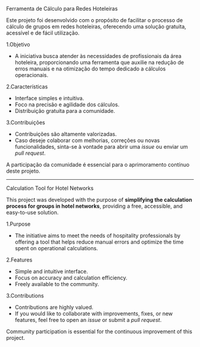  Ferramenta de Cálculo para Redes Hoteleiras

Este projeto foi desenvolvido com o propósito de facilitar o processo de cálculo de grupos em redes hoteleiras, oferecendo uma solução gratuita, acessível e de fácil utilização.  

1.Objetivo
- A iniciativa busca atender às necessidades de profissionais da área hoteleira, proporcionando uma ferramenta que auxilie na redução de erros manuais e na otimização do tempo dedicado a cálculos operacionais.  

2.Características
- Interface simples e intuitiva.  
- Foco na precisão e agilidade dos cálculos.  
- Distribuição gratuita para a comunidade.  

3.Contribuições
- Contribuições são altamente valorizadas.  
- Caso deseje colaborar com melhorias, correções ou novas funcionalidades, sinta-se à vontade para abrir uma *issue* ou enviar um *pull request*.  

A participação da comunidade é essencial para o aprimoramento contínuo deste projeto.

---

 Calculation Tool for Hotel Networks

This project was developed with the purpose of **simplifying the calculation process for groups in hotel networks**, providing a free, accessible, and easy-to-use solution.  

1.Purpose
- The initiative aims to meet the needs of hospitality professionals by offering a tool that helps reduce manual errors and optimize the time spent on operational calculations.  

2.Features
- Simple and intuitive interface.  
- Focus on accuracy and calculation efficiency.  
- Freely available to the community.  

3.Contributions
- Contributions are highly valued.  
- If you would like to collaborate with improvements, fixes, or new features, feel free to open an *issue* or submit a *pull request*.  

Community participation is essential for the continuous improvement of this project.
